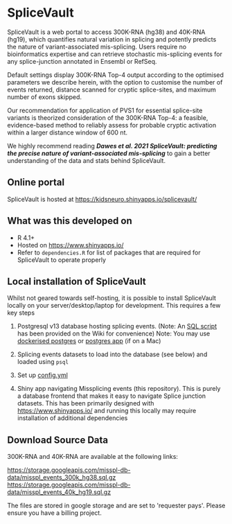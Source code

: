 # SpliceVault

SpliceVault is a web portal to access 300K-RNA (hg38) and 40K-RNA (hg19), which quantifies natural variation in splicing and potently predicts the nature of variant-associated mis-splicing. Users require no bioinformatics expertise and can retrieve stochastic mis-splicing events for any splice-junction annotated in Ensembl or RefSeq.

Default settings display 300K-RNA Top-4 output according to the optimised parameters we describe herein, with the option to customise the number of events returned, distance scanned for cryptic splice-sites, and maximum number of exons skipped.

Our recommendation for application of PVS1 for essential splice-site variants is theorized consideration of the 300K-RNA Top-4: a feasible, evidence-based method to reliably assess for probable cryptic activation within a larger distance window of 600 nt.

We highly recommend reading ***Dawes et al. 2021 SpliceVault: predicting the precise nature of variant-associated mis-splicing*** to gain a better understanding of the data and stats behind SpliceVault.

## Online portal

SpliceVault is hosted at https://kidsneuro.shinyapps.io/splicevault/

## What was this developed on
* R 4.1+
* Hosted on https://www.shinyapps.io/
* Refer to `dependencies.R` for list of packages that are required for SpliceVault to operate properly

## Local installation of SpliceVault

Whilst not geared towards self-hosting, it is possible to install SpliceVault locally on your server/desktop/laptop for development. This requires a few key steps

1. Postgresql v13 database hosting splicing events. (Note: An [SQL script](https://github.com/kidsneuro-lab/SpliceVault/wiki/SQL-script-to-create-missplicing-database) has been provided on the Wiki for convenience)
   Note: You may use [dockerised postgres](https://hub.docker.com/_/postgres) or [postgres app](https://postgresapp.com/) (if on a Mac)

2. Splicing events datasets to load into the database (see below) and loaded using `psql`
3. Set up [config.yml](https://github.com/kidsneuro-lab/SpliceVault/wiki/config.yml-syntax)
2. Shiny app navigating Missplicing events (this repository). This is purely a database frontend that makes it easy to navigate Splice junction datasets. This has been primarily designed with https://www.shinyapps.io/ and running this locally may require installation of additional dependencies

## Download Source Data 

300K-RNA and 40K-RNA are available at the following links:

https://storage.googleapis.com/misspl-db-data/misspl_events_300k_hg38.sql.gz
https://storage.googleapis.com/misspl-db-data/misspl_events_40k_hg19.sql.gz

The files are stored in google storage and are set to 'requester pays'. Please ensure you have a billing project.
